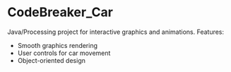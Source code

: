 # CodeBreaker_Car
Java/Processing project for interactive graphics and animations.
Features:
- Smooth graphics rendering
- User controls for car movement
- Object-oriented design
